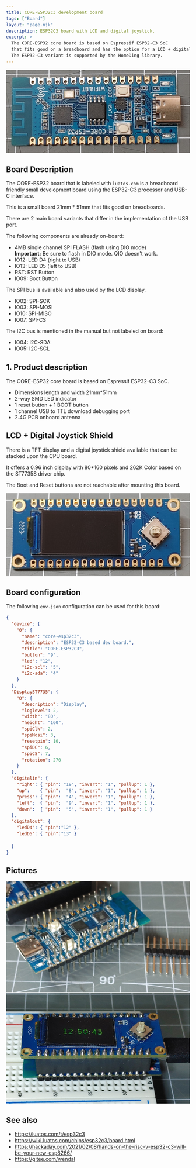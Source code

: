 ```yaml
---
title: CORE-ESP32C3 development board
tags: ["Board"]
layout: "page.njk"
description: ESP32C3 board with LCD and digital joystick.
excerpt: >
  The CORE-ESP32 core board is based on Espressif ESP32-C3 SoC
  that fits good on a breadboard and has the option for a LCD + digital joystick shield on top.
  The ESP32-C3 variant is supported by the HomeDing library.
---
```


![core-esp32c3 board](/boards/esp32/core-esp32s3.jpg)

## Board Description

The CORE-ESP32 board that is labeled with `luatos.com` is a breadboard friendly
small development board using the ESP32-C3 processor and USB-C interface.

This is a small board 21mm * 51mm that fits good on breadboards.

There are 2 main board variants that differ in the implementation of the USB port.


The following components are already on-board:

* 4MB single channel SPI FLASH (flash using DIO mode)  
  **Important:** Be sure to flash in DIO mode. QIO doesn't work.
* IO12: LED D4 (right to USB)
* IO13: LED D5 (left to USB)
* RST: RST Button
* IO09: Boot Button

The SPI bus is available and also used by the LCD display.

* IO02: SPI-SCK
* IO03: SPI-MOSI
* IO10: SPI-MISO
* IO07: SPI-CS

The I2C bus is mentioned in the manual but not labeled on board:

* IO04: I2C-SDA
* IO05: I2C-SCL

## 1. Product description

The CORE-ESP32 core board is based on Espressif ESP32-C3 SoC.

* Dimensions length and width 21mm*51mm
* 2-way SMD LED indicator
* 1 reset button + 1 BOOT button
* 1 channel USB to TTL download debugging port
* 2.4G PCB onboard antenna


## LCD + Digital Joystick Shield

There is a TFT display and a digital joystick shield available that can be stacked upon the CPU board.

It offers a 0.96 inch display with 80*160 pixels and 262K Color
based on the ST7735S driver chip.

The Boot and Reset buttons are not reachable after mounting this board.

![core-esp32c3 shield](/boards/esp32/core-esp32s3-shield.jpg)


## Board configuration 

The following `env.json` configuration can be used for this board:

``` json
{
  "device": {
    "0": {
      "name": "core-esp32c3",
      "description": "ESP32-C3 based dev board.",
      "title": "CORE-ESP32C3",
      "button": "9",
      "led": "12",
      "i2c-scl": "5",
      "i2c-sda": "4"
    }
  },
  "DisplayST7735": {
    "0": {
      "description": "Display",
      "loglevel": 2,
      "width": "80",
      "height": "160",
      "spiClk": 2,
      "spiMosi": 3,
      "resetpin": 10,
      "spiDC": 6,
      "spiCS": 7,
      "rotation": 270
    }
  },
  "digitalin": {
    "right": { "pin": "19", "invert": "1", "pullup": 1 },
    "up":    { "pin":  "8", "invert": "1", "pullup": 1 },
    "press": { "pin":  "4", "invert": "1", "pullup": 1 },
    "left":  { "pin":  "9", "invert": "1", "pullup": 1 },
    "down":  { "pin":  "5", "invert": "1", "pullup": 1 }
  },
  "digitalout": {
    "ledD4": { "pin":"12" },
    "ledD5": { "pin":"13" }

  }
}
```

## Pictures

![core-esp32c3 board with pins](/boards/esp32/core-esp32c3-soldered.jpg "w200")
![core-esp32c3 on breadboard](/boards/esp32/core-esp32c3-stacked.jpg "w200")


## See also

* <https://luatos.com/t/esp32c3>
* <https://wiki.luatos.com/chips/esp32c3/board.html>
* <https://hackaday.com/2021/02/08/hands-on-the-risc-v-esp32-c3-will-be-your-new-esp8266/>
* <https://gitee.com/wendal>
